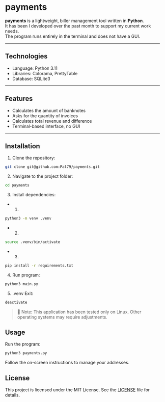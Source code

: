 # payments
**payments** is a lightweight, biller management tool written in **Python**.  
It has been I developed over the past month to support my current work needs.  
The program runs entirely in the terminal and does not have a GUI.

---

## Technologies
- Language: Python 3.11
- Libraries: Colorama, PrettyTable
- Database: SQLite3

---

## Features
- Calculates the amount of banknotes
- Asks for the quantity of invoices
- Calculates total revenue and difference
- Terminal-based interface, no GUI

---

## Installation
1. Clone the repository:
```bash
git clone git@github.com:Pal79/payments.git
```
2. Navigate to the project folder:
```bash
cd payments
```
3. Install dependencies:
- 1.
```bash
python3 -m venv .venv
```
- 2.
```bash
source .venv/bin/activate
```
- 3.
```bash
pip install -r requirements.txt
```
4. Run program:
```bash
python3 main.py
```
5. .venv Exit:
```bash
deactivate
```
> :memo: Note: This application has been tested only on Linux. Other operating systems may require adjustments.
## Usage
Run the program:
```bash
python3 payments.py
```
Follow the on-screen instructions to manage your addresses.
## License
This project is licensed under the MIT License. See the [LICENSE](LICENSE) file for details.

